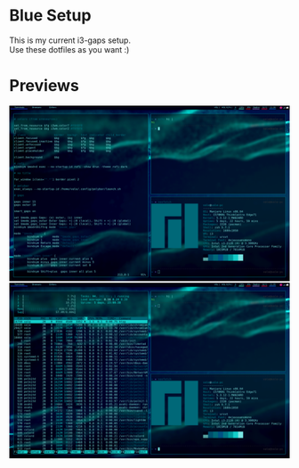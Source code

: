 # Blue Setup

This is my current i3-gaps setup. \
Use these dotfiles as you want :) 

# Previews

![Alt text](blue-setup/examples/example1.png?raw=true "Title") \
![Alt text](blue-setup/examples/example2.png?raw=true "Title") 
